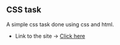 ##  CSS task
A simple css task done using css and html.

* Link to the site -> [Click here](https://numangit.github.io/pinak-idea-css-task/)